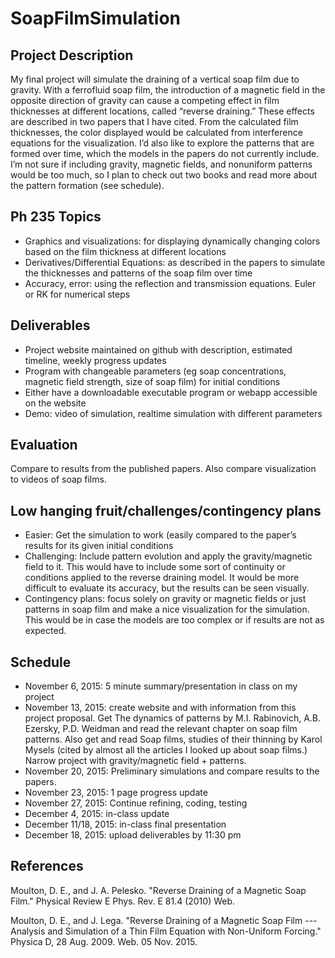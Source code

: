 # SoapFilmSimulation #

## Project Description ##
My final project will simulate the draining of a vertical soap film due to gravity. With a
ferrofluid soap film, the introduction of a magnetic field in the opposite direction of gravity can cause a competing effect in film thicknesses at different locations, called “reverse draining.” These effects are described in two papers that I have cited. From the calculated film thicknesses, the color displayed would be calculated from interference equations for the visualization. I’d also like to explore the patterns that are formed over time, which the models in the papers do not currently include. I’m not sure if including gravity, magnetic fields, and nonuniform patterns would be too much, so I plan to check out two books and read more about the pattern formation (see schedule).

## Ph 235 Topics ##
* Graphics and visualizations: for displaying dynamically changing colors based on the film
thickness at different locations
* Derivatives/Differential Equations: as described in the papers to simulate the
thicknesses and patterns of the soap film over time
* Accuracy, error: using the reflection and transmission equations. Euler or RK for
numerical steps

## Deliverables ##
* Project website maintained on github with description, estimated timeline, weekly
progress updates
* Program with changeable parameters (eg soap concentrations, magnetic field strength,
size of soap film) for initial conditions
* Either have a downloadable executable program or webapp accessible on the website
* Demo: video of simulation, realtime simulation with different parameters

## Evaluation 
Compare to results from the published papers. Also compare visualization to videos of soap films.

## Low hanging fruit/challenges/contingency plans ##
* Easier: Get the simulation to work (easily compared to the paper’s results for its given
initial conditions
* Challenging: Include pattern evolution and apply the gravity/magnetic field to it. This
would have to include some sort of continuity or conditions applied to the reverse draining model. It would be more difficult to evaluate its accuracy, but the results can be seen visually.
* Contingency plans: focus solely on gravity or magnetic fields or just patterns in soap film and make a nice visualization for the simulation. This would be in case the models are too complex or if results are not as expected.

## Schedule ##
* November 6, 2015: 5 minute summary/presentation in class on my project
* November 13, 2015: create website and with information from this project proposal.
Get The dynamics of patterns by M.I. Rabinovich, A.B. Ezersky, P.D. Weidman and read the relevant chapter on soap film patterns. Also get and read Soap films, studies of their thinning by Karol Mysels (cited by almost all the articles I looked up about soap films.) Narrow project with gravity/magnetic field + patterns.
* November 20, 2015: Preliminary simulations and compare results to the papers.
* November 23, 2015: 1 page progress update
* November 27, 2015: Continue refining, coding, testing
* December 4, 2015: in-class update
* December 11/18, 2015: in-class final presentation
* December 18, 2015: upload deliverables by 11:30 pm

## References ##
Moulton, D. E., and J. A. Pelesko. "Reverse Draining of a Magnetic Soap Film." Physical Review E Phys. Rev. E 81.4 (2010) Web.

Moulton, D. E., and J. Lega. "Reverse Draining of a Magnetic Soap Film --- Analysis and Simulation of a Thin Film Equation with   Non-Uniform Forcing." Physica D, 28 Aug. 2009. Web. 05 Nov. 2015.
